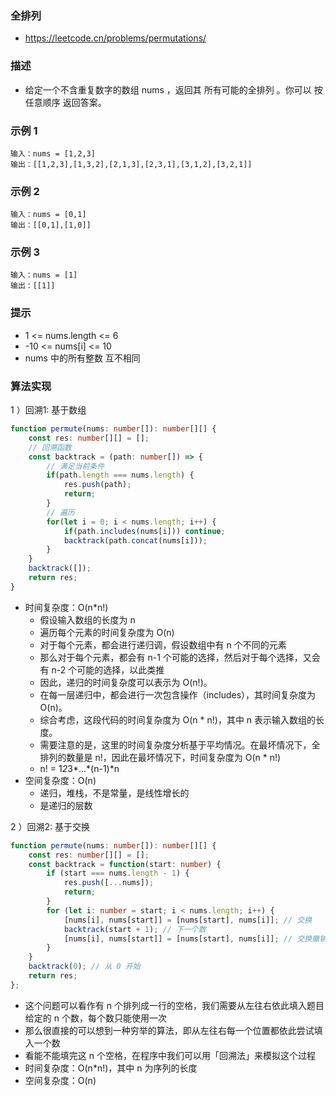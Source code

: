 ### 全排列

- https://leetcode.cn/problems/permutations/

### 描述

- 给定一个不含重复数字的数组 nums ，返回其 所有可能的全排列 。你可以 按任意顺序 返回答案。

### 示例 1

```
输入：nums = [1,2,3]
输出：[[1,2,3],[1,3,2],[2,1,3],[2,3,1],[3,1,2],[3,2,1]]
```

### 示例 2

```
输入：nums = [0,1]
输出：[[0,1],[1,0]]
```

### 示例 3

```
输入：nums = [1]
输出：[[1]]
```

### 提示

- 1 <= nums.length <= 6
- -10 <= nums[i] <= 10
- nums 中的所有整数 互不相同

### 算法实现

1 ）回溯1: 基于数组

```ts
function permute(nums: number[]): number[][] {
    const res: number[][] = [];
    // 回溯函数
    const backtrack = (path: number[]) => {
        // 满足当前条件
        if(path.length === nums.length) {
            res.push(path);
            return;
        }
        // 遍历
        for(let i = 0; i < nums.length; i++) {
            if(path.includes(nums[i])) continue;
            backtrack(path.concat(nums[i]));
        }
    }
    backtrack([]);
    return res;
}
```

- 时间复杂度：O(n*n!)
  * 假设输入数组的长度为 n
  * 遍历每个元素的时间复杂度为 O(n)
  * 对于每个元素，都会进行递归调，假设数组中有 n 个不同的元素
  * 那么对于每个元素，都会有 n-1 个可能的选择，然后对于每个选择，又会有 n-2 个可能的选择，以此类推
  * 因此，递归的时间复杂度可以表示为 O(n!)。
  * 在每一层递归中，都会进行一次包含操作（includes），其时间复杂度为 O(n)。
  * 综合考虑，这段代码的时间复杂度为 O(n * n!)，其中 n 表示输入数组的长度。
  * 需要注意的是，这里的时间复杂度分析基于平均情况。在最坏情况下，全排列的数量是 n!，因此在最坏情况下，时间复杂度为 O(n * n!)
  * n! = 1*2*3*...*(n-1)*n
- 空间复杂度：O(n)
  * 递归，堆栈，不是常量，是线性增长的
  * 是递归的层数

2 ）回溯2: 基于交换

```ts
function permute(nums: number[]): number[][] {
    const res: number[][] = [];
    const backtrack = function(start: number) {
        if (start === nums.length - 1) {
            res.push([...nums]);
            return;
        }
        for (let i: number = start; i < nums.length; i++) {
            [nums[i], nums[start]] = [nums[start], nums[i]]; // 交换
            backtrack(start + 1); // 下一个数
            [nums[i], nums[start]] = [nums[start], nums[i]]; // 交换撤销
        }
    }
    backtrack(0); // 从 0 开始
    return res;
};
```

- 这个问题可以看作有 n 个排列成一行的空格，我们需要从左往右依此填入题目给定的 n 个数，每个数只能使用一次
- 那么很直接的可以想到一种穷举的算法，即从左往右每一个位置都依此尝试填入一个数
- 看能不能填完这 n 个空格，在程序中我们可以用「回溯法」来模拟这个过程
- 时间复杂度：O(n*n!)，其中 n 为序列的长度
- 空间复杂度：O(n)
